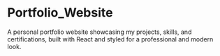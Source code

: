 # Portfolio_Website
A personal portfolio website showcasing my projects, skills, and certifications, built with React and styled for a professional and modern look.
